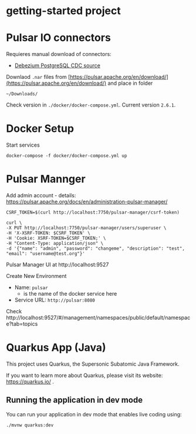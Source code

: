 # getting-started project

# Pulsar IO connectors

Requieres manual download of connectors:

- [Debezium PostgreSQL CDC source](https://debezium.io/)

Downlaod `.nar` files from [https://pulsar.apache.org/en/download/](https://pulsar.apache.org/en/download/) and place in folder

```
~/Downloads/
```

Check version in `./docker/docker-compose.yml`. Current version `2.6.1`.

# Docker Setup

Start services

```
docker-compose -f docker/docker-compose.yml up
```

# Pulsar Mannger

Add admin account - details: https://pulsar.apache.org/docs/en/administration-pulsar-manager/

```
CSRF_TOKEN=$(curl http://localhost:7750/pulsar-manager/csrf-token)

curl \
-X PUT http://localhost:7750/pulsar-manager/users/superuser \
-H 'X-XSRF-TOKEN: $CSRF_TOKEN' \
-H 'Cookie: XSRF-TOKEN=$CSRF_TOKEN;' \
-H "Content-Type: application/json" \
-d '{"name": "admin", "password": "changeme", "description": "test", "email": "username@test.org"}'
```

Pulsar Manager UI at http://localhost:9527

Create New Environment
- Name: `pulsar`
  - is the name of the docker service here
- Service URL: `http://pulsar:8080`

Check http://localhost:9527/#/management/namespaces/public/default/namespace?tab=topics


# Quarkus App (Java)

This project uses Quarkus, the Supersonic Subatomic Java Framework.

If you want to learn more about Quarkus, please visit its website: https://quarkus.io/ .

## Running the application in dev mode

You can run your application in dev mode that enables live coding using:
```
./mvnw quarkus:dev
```
